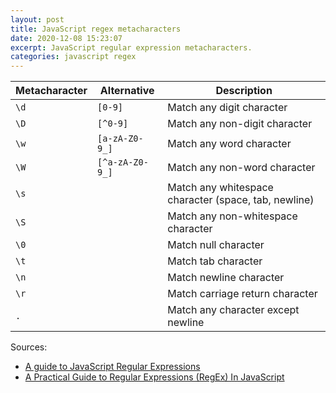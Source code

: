 ```yaml
---
layout: post
title: JavaScript regex metacharacters
date: 2020-12-08 15:23:07
excerpt: JavaScript regular expression metacharacters.
categories: javascript regex
---
```


| Metacharacter | Alternative     | Description                                          |
| ------------- | --------------- | ---------------------------------------------------- |
| `\d`          | `[0-9]`         | Match any digit character                            |
| `\D`          | `[^0-9]`        | Match any non-digit character                        |
| `\w`          | `[a-zA-Z0-9_]`  | Match any word character                             |
| `\W`          | `[^a-zA-Z0-9_]` | Match any non-word character                         |
| `\s`          |                 | Match any whitespace character (space, tab, newline) |
| `\S`          |                 | Match any non-whitespace character                   |
| `\0`          |                 | Match null character                                 |
| `\t`          |                 | Match tab character                                  |
| `\n`          |                 | Match newline character                              |
| `\r`          |                 | Match carriage return character                      |
| `.`           |                 | Match any character except newline                   |

Sources:

- [A guide to JavaScript Regular Expressions](https://flaviocopes.com/javascript-regular-expressions/#meta-characters)
- [A Practical Guide to Regular Expressions (RegEx) In JavaScript](https://blog.bitsrc.io/a-beginners-guide-to-regular-expressions-regex-in-javascript-9c58feb27eb4#e7de)
